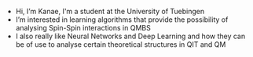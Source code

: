 - Hi, I’m Kanae, I'm a student at the University of Tuebingen
- I’m interested in learning algorithms that provide the possibility of analysing Spin-Spin interactions in QMBS
- I also really like Neural Networks and Deep Learning and how they can be of use to analyse certain theoretical structures in QIT and QM

<!---
Lethian244/Lethian244 is a ✨ special ✨ repository because its `README.md` (this file) appears on your GitHub profile.
You can click the Preview link to take a look at your changes.
--->
